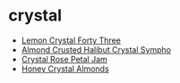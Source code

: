 # crystal

 * [Lemon Crystal Forty Three](../../index/l/lemon-crystal-forty-three-200715.json)
 * [Almond Crusted Halibut Crystal Sympho](../../index/a/almond-crusted-halibut-crystal-sympho.json)
 * [Crystal Rose Petal Jam](../../index/c/crystal-rose-petal-jam.json)
 * [Honey Crystal Almonds](../../index/h/honey-crystal-almonds.json)
